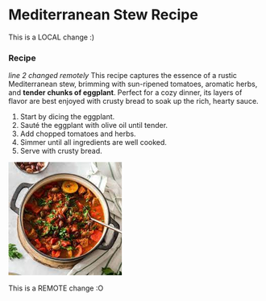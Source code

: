 # Mediterranean Stew Recipe

This is a LOCAL change :)

### Recipe

*line 2 changed remotely* This recipe captures the essence of a rustic Mediterranean stew, brimming with sun-ripened tomatoes, aromatic herbs, and **tender chunks of eggplant**. Perfect for a cozy dinner, its layers of flavor are best enjoyed with crusty bread to soak up the rich, hearty sauce.

1. Start by dicing the eggplant.
2. Sauté the eggplant with olive oil until tender.
3. Add chopped tomatoes and herbs.
4. Simmer until all ingredients are well cooked.
5. Serve with crusty bread.

![Mediterranean Stew](recipe.jpg)

This is a REMOTE change :O

